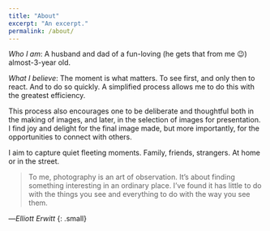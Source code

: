 ```yaml
---
title: "About"
excerpt: "An excerpt."
permalink: /about/
---
```


*Who I am*: A husband and dad of a fun-loving (he gets that from me :wink:) almost-3-year old.

*What I believe*: The moment is what matters. To see first, and only then to react. And to do so quickly. A simplified process allows me to do this with the greatest efficiency.

This process also encourages one to be deliberate and thoughtful both in the making of images, and later, in the selection of images for presentation. I find joy and delight for the final image made, but more importantly, for the opportunities to connect with others.

I aim to capture quiet fleeting moments. Family, friends, strangers. At home or in the street.

> To me, photography is an art of observation. It’s about finding something interesting in an ordinary place. I’ve found it has little to do with the things you see and everything to do with the way you see them. 

—<cite>Elliott Erwitt</cite>
{: .small}

